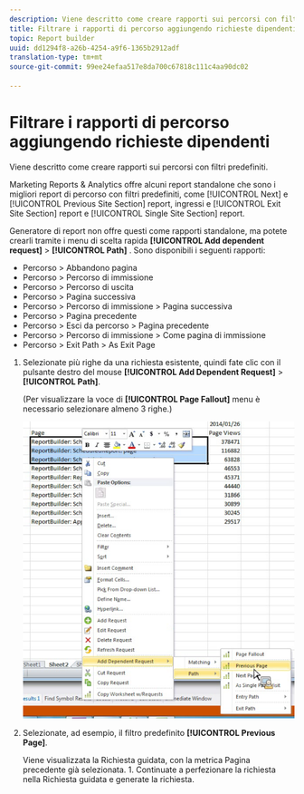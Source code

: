 ```yaml
---
description: Viene descritto come creare rapporti sui percorsi con filtri predefiniti.
title: Filtrare i rapporti di percorso aggiungendo richieste dipendenti
topic: Report builder
uuid: dd1294f8-a26b-4254-a9f6-1365b2912adf
translation-type: tm+mt
source-git-commit: 99ee24efaa517e8da700c67818c111c4aa90dc02

---
```



# Filtrare i rapporti di percorso aggiungendo richieste dipendenti

Viene descritto come creare rapporti sui percorsi con filtri predefiniti.

Marketing Reports &amp; Analytics offre alcuni report standalone che sono i migliori report di percorso con filtri predefiniti, come [!UICONTROL Next] e [!UICONTROL Previous Site Section] report, ingressi e [!UICONTROL Exit Site Section] report e [!UICONTROL Single Site Section] report.

Generatore di report non offre questi come rapporti standalone, ma potete crearli tramite i menu di scelta rapida **[!UICONTROL Add dependent request]** &gt; **[!UICONTROL Path]** . Sono disponibili i seguenti rapporti:

* Percorso &gt; Abbandono pagina
* Percorso &gt; Percorso di immissione
* Percorso &gt; Percorso di uscita
* Percorso &gt; Pagina successiva
* Percorso &gt; Percorso di immissione &gt; Pagina successiva
* Percorso &gt; Pagina precedente
* Percorso &gt; Esci da percorso &gt; Pagina precedente
* Percorso &gt; Percorso di immissione &gt; Come pagina di immissione
* Percorso &gt; Exit Path &gt; As Exit Page

1. Selezionate più righe da una richiesta esistente, quindi fate clic con il pulsante destro del mouse **[!UICONTROL Add Dependent Request]** &gt; **[!UICONTROL Path]**.

   (Per visualizzare la voce di **[!UICONTROL Page Fallout]** menu è necessario selezionare almeno 3 righe.)

   ![](assets/dependen_request.png)

1. Selezionate, ad esempio, il filtro predefinito **[!UICONTROL Previous Page]**.

   Viene visualizzata la Richiesta guidata, con la metrica Pagina precedente già selezionata. 1. Continuate a perfezionare la richiesta nella Richiesta guidata e generate la richiesta.
